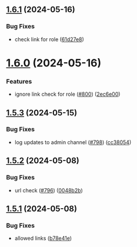 ## [1.6.1](https://github.com/EddieHubCommunity/EddieBot/compare/v1.6.0...v1.6.1) (2024-05-16)


### Bug Fixes

* check link for role ([61d27e8](https://github.com/EddieHubCommunity/EddieBot/commit/61d27e8b7a002c3f60e4cd93e9a0fcbb43f9bed5))



# [1.6.0](https://github.com/EddieHubCommunity/EddieBot/compare/v1.5.3...v1.6.0) (2024-05-16)


### Features

* ignore link check for role ([#800](https://github.com/EddieHubCommunity/EddieBot/issues/800)) ([2ec6e00](https://github.com/EddieHubCommunity/EddieBot/commit/2ec6e002fec0c7ef5cacec0374ef8f9dea3c8124))



## [1.5.3](https://github.com/EddieHubCommunity/EddieBot/compare/v1.5.2...v1.5.3) (2024-05-15)


### Bug Fixes

* log updates to admin channel ([#798](https://github.com/EddieHubCommunity/EddieBot/issues/798)) ([cc38054](https://github.com/EddieHubCommunity/EddieBot/commit/cc380546adb54299945fa2e6541478a773442270))



## [1.5.2](https://github.com/EddieHubCommunity/EddieBot/compare/v1.5.1...v1.5.2) (2024-05-08)


### Bug Fixes

* url check ([#796](https://github.com/EddieHubCommunity/EddieBot/issues/796)) ([0048b2b](https://github.com/EddieHubCommunity/EddieBot/commit/0048b2b0f831176db53cc33f68fce2fcca6e9280))



## [1.5.1](https://github.com/EddieHubCommunity/EddieBot/compare/v1.5.0...v1.5.1) (2024-05-08)


### Bug Fixes

* allowed links ([b78e41e](https://github.com/EddieHubCommunity/EddieBot/commit/b78e41e253296c6e801cb1a8e606c7ce70e55520))



